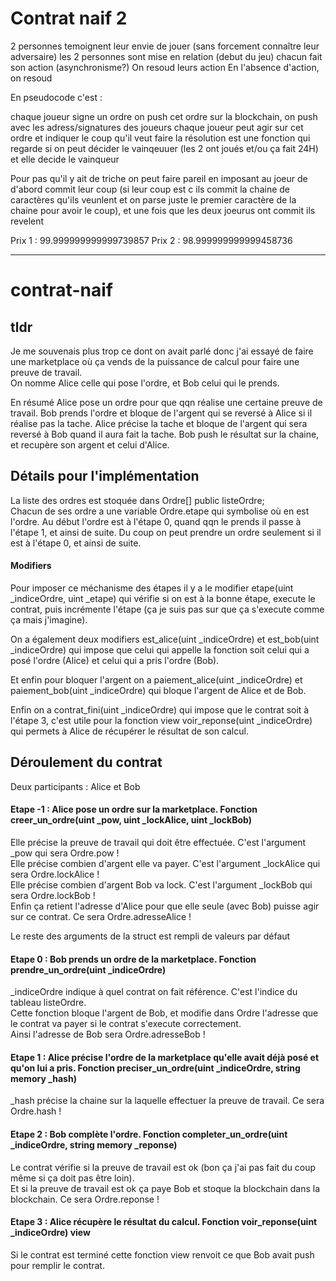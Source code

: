 # Contrat naif 2

2 personnes temoignent leur envie de jouer (sans forcement connaître leur adversaire)
les 2 personnes sont mise en relation (debut du jeu)
chacun fait son action (asynchronisme?)
On resoud leurs action
En l'absence d'action, on resoud



En pseudocode c'est :

chaque joueur signe un ordre
on push cet ordre sur la blockchain, on push avec les adress/signatures des joueurs
chaque joueur peut agir sur cet ordre et indiquer le coup qu'il veut faire
la résolution est une fonction qui regarde si on peut décider le vainqeuuer (les 2 ont joués et/ou ça fait 24H) et elle decide le vainqueur

Pour pas qu'il y ait de triche on peut faire pareil en imposant au joeur de d'abord commit leur coup (si leur coup est c ils commit la chaine de caractères qu'ils veunlent et on parse juste le premier caractère de la chaine pour avoir le coup), et une fois que les deux joeurus ont commit ils revelent


Prix 1 : 99.999999999999739857
Prix 2 : 98.999999999999458736 




---

# contrat-naif

## tldr

Je me souvenais plus trop ce dont on avait parlé donc j'ai essayé de faire une marketplace où ça vends de la puissance de calcul pour faire une preuve de travail.  
On nomme Alice celle qui pose l'ordre, et Bob celui qui le prends.

En résumé Alice pose un ordre pour que qqn réalise une certaine preuve de travail.
Bob prends l'ordre et bloque de l'argent qui se reversé à Alice si il réalise pas la tache.
Alice précise la tache et bloque de l'argent qui sera reversé à Bob quand il aura fait la tache.
Bob push le résultat sur la chaine, et recupère son argent et celui d'Alice.

## Détails pour l'implémentation

La liste des ordres est stoquée dans Ordre[] public listeOrdre;  
Chacun de ses ordre a une variable Ordre.etape qui symbolise où en est l'ordre. Au début l'ordre est à l'étape 0, quand qqn le prends il passe à l'étape 1, et ainsi de suite. Du coup on peut prendre un ordre seulement si il est à l'étape 0, et ainsi de suite. 

#### Modifiers

Pour imposer ce méchanisme des étapes il y a le modifier etape(uint \_indiceOrdre, uint \_etape) qui vérifie si on est à la bonne étape, execute le contrat, puis incrémente l'étape (ça je suis pas sur que ça s'execute comme ça mais j'imagine).

On a également deux modifiers est_alice(uint \_indiceOrdre) et est_bob(uint \_indiceOrdre) qui impose que celui qui appelle la fonction soit celui qui a posé l'ordre (Alice) et celui qui a pris l'ordre (Bob).

Et enfin pour bloquer l'argent on a paiement_alice(uint \_indiceOrdre) et paiement_bob(uint \_indiceOrdre) qui bloque l'argent de Alice et de Bob.

Enfin on a contrat_fini(uint \_indiceOrdre) qui impose que le contrat soit à l'étape 3, c'est utile pour la fonction view voir_reponse(uint \_indiceOrdre) qui permets à Alice de récupérer le résultat de son calcul.

## Déroulement du contrat

Deux participants : Alice et Bob

#### Etape -1 : Alice pose un ordre sur la marketplace. Fonction creer_un_ordre(uint \_pow, uint \_lockAlice, uint \_lockBob)

Elle précise la preuve de travail qui doit être effectuée. C'est l'argument \_pow qui sera Ordre.pow !  
Elle précise combien d'argent elle va payer. C'est l'argument \_lockAlice qui sera Ordre.lockAlice !  
Elle précise combien d'argent Bob va lock. C'est l'argument \_lockBob qui sera Ordre.lockBob !  
Enfin ça retient l'adresse d'Alice pour que elle seule (avec Bob) puisse agir sur ce contrat. Ce sera Ordre.adresseAlice !

Le reste des arguments de la struct est rempli de valeurs par défaut

#### Etape 0 : Bob prends un ordre de la marketplace. Fonction prendre_un_ordre(uint \_indiceOrdre)

\_indiceOrdre indique à quel contrat on fait référence. C'est l'indice du tableau listeOrdre.  
Cette fonction bloque l'argent de Bob, et modifie dans Ordre l'adresse que le contrat va payer si le contrat s'execute correctement.  
Ainsi l'adresse de Bob sera Ordre.adresseBob !

#### Etape 1 : Alice précise l'ordre de la marketplace qu'elle avait déjà posé et qu'on lui a pris. Fonction preciser_un_ordre(uint \_indiceOrdre, string memory \_hash)

\_hash précise la chaine sur la laquelle effectuer la preuve de travail. Ce sera Ordre.hash !

#### Etape 2 : Bob complète l'ordre. Fonction completer_un_ordre(uint \_indiceOrdre, string memory \_reponse)

Le contrat vérifie si la preuve de travail est ok (bon ça j'ai pas fait du coup même si ça doit pas être loin).  
Et si la preuve de travail est ok ça paye Bob et stoque la blockchain dans la blockchain. Ce sera Ordre.reponse !

#### Etape 3 : Alice récupère le résultat du calcul. Fonction voir_reponse(uint \_indiceOrdre) view

Si le contrat est terminé cette fonction view renvoit ce que Bob avait push pour remplir le contrat.



